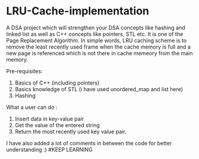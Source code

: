 # LRU-Cache-implementation
A DSA project which will strengthen your DSA concepts like hashing and linked list as well as C++ concepts like pointers, STL etc.
It is one of the Page Replacement Algorithm. In simple words, LRU caching scheme is to remove the least recently used frame when the cache memory is full and a new page is referenced which is not there in cache memeory from the main memory.

Pre-requisites:
1. Basics of C++ (including pointers)
2. Basics knowledge of STL (i have used unordered_map and list here)
3. Hashing

What a user can do :
1. Insert data in key-value pair
2. Get the value of the entered string
3. Return the most recently used key value pair.

I have also added a lot of comments in between the code for better understanding :)
#KEEP LEARNING

